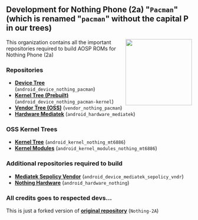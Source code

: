 ## Development for Nothing Phone (2a) "`Pacman`" (which is renamed "`pacman`" without the capital P in our trees)
<img align="right" width="180" height="180" src="https://avatars.githubusercontent.com/u/160396058?s=400&u=386ad56768bc8b4ddf7883c3b91278ff002f049c&v=4">

This organization contains all the important repositories required to build AOSP ROMs for Nothing Phone (2a)

### Repositories
* [**Device Tree**](https://github.com/A-cord/android_device_nothing_pacman.git) (`android_device_nothing_pacman`)
* [**Kernel Tree (Prebuilt)**](https://github.com/A-cord/device_nothing_pacman-kernel.git) (`android_device_nothing_pacman-kernel`)
* [**Vendor Tree (OSS)**](https://gitlab.com/iamlordutkarsh/vendor_nothing_pacman) (`vendor_nothing_pacman`)
* [**Hardware Mediatek**](https://github.com/A-cord/android_hardware_nothing) (`android_hardware_mediatek`)
### OSS Kernel Trees
* [**Kernel Tree**](https://github.com/A-cord/android_kernel_nothing_mt6886) (`android_kernel_nothing_mt6886`)
* [**Kernel Modules**](https://github.com/A-cord/android_kernel_modules_nothing_mt6886) (`android_kernel_modules_nothing_mt6886`)

### Additional repositories required to build
* [**Mediatek Sepolicy Vendor**](https://github.com/A-cord/android_device_mediatek_sepolicy_vndr) (`android_device_mediatek_sepolicy_vndr`)
* [**Nothing Hardware**](https://github.com/A-cord/android_hardware_nothing) (`android_hardware_nothing`)

### All credits goes to respected devs...
This is just a forked version of [**original repository**](https://github.com/nothing-2a) (`Nothing-2A`)

